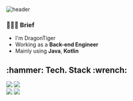 ![header](https://capsule-render.vercel.app/api?type=slice&color=auto&height=300&section=header&text=DragonTiger&fontSize=90)

### 💁🏻‍♂️ Brief
- I'm DragonTiger
- Working as a **Back-end Engineer**
- Mainly using **Java**, **Kotlin**

<h2>
  :hammer: Tech. Stack :wrench:
</h2>
<span>
<img src="https://img.shields.io/badge/java-007396?style=for-the-badge&logo=java&logoColor=white"/>
<img src="https://img.shields.io/badge/kotlin-007396?style=for-the-badge&logo=kotlin&logoColor=white"/>
</span>
<br/>
<span>
<img src="https://img.shields.io/badge/springboot-6DB33F?style=for-the-badge&logo=springboot&logoColor=white"/>
</span>
<img src="https://img.shields.io/badge/mysql-4479A1?style=for-the-badge&logo=mysql&logoColor=white">
